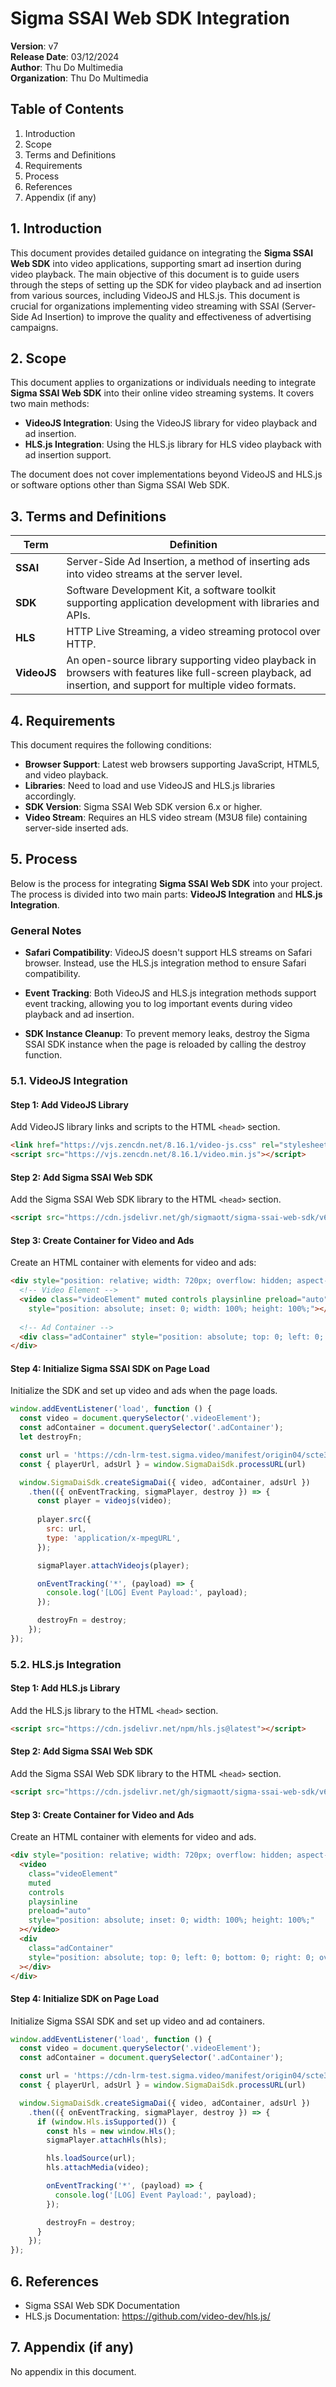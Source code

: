 # Sigma SSAI Web SDK Integration

**Version**: v7  
**Release Date**: 03/12/2024  
**Author**: Thu Do Multimedia  
**Organization**: Thu Do Multimedia

## Table of Contents

1. Introduction
2. Scope
3. Terms and Definitions
4. Requirements
5. Process
6. References
7. Appendix (if any)

## 1. Introduction

This document provides detailed guidance on integrating the **Sigma SSAI Web SDK** into video applications, supporting smart ad insertion during video playback. The main objective of this document is to guide users through the steps of setting up the SDK for video playback and ad insertion from various sources, including VideoJS and HLS.js. This document is crucial for organizations implementing video streaming with SSAI (Server-Side Ad Insertion) to improve the quality and effectiveness of advertising campaigns.

## 2. Scope

This document applies to organizations or individuals needing to integrate **Sigma SSAI Web SDK** into their online video streaming systems. It covers two main methods:  
- **VideoJS Integration**: Using the VideoJS library for video playback and ad insertion.  
- **HLS.js Integration**: Using the HLS.js library for HLS video playback with ad insertion support.

The document does not cover implementations beyond VideoJS and HLS.js or software options other than Sigma SSAI Web SDK.

## 3. Terms and Definitions

| Term          | Definition                                                                 |
| ------------- | -------------------------------------------------------------------------- |
| **SSAI**      | Server-Side Ad Insertion, a method of inserting ads into video streams at the server level. |
| **SDK**       | Software Development Kit, a software toolkit supporting application development with libraries and APIs. |
| **HLS**       | HTTP Live Streaming, a video streaming protocol over HTTP. |
| **VideoJS**   | An open-source library supporting video playback in browsers with features like full-screen playback, ad insertion, and support for multiple video formats. |

## 4. Requirements

This document requires the following conditions:
- **Browser Support**: Latest web browsers supporting JavaScript, HTML5, and video playback.
- **Libraries**: Need to load and use VideoJS and HLS.js libraries accordingly.
- **SDK Version**: Sigma SSAI Web SDK version 6.x or higher.
- **Video Stream**: Requires an HLS video stream (M3U8 file) containing server-side inserted ads.

## 5. Process

Below is the process for integrating **Sigma SSAI Web SDK** into your project. The process is divided into two main parts: **VideoJS Integration** and **HLS.js Integration**.

### General Notes

- **Safari Compatibility**: VideoJS doesn't support HLS streams on Safari browser. Instead, use the HLS.js integration method to ensure Safari compatibility.

- **Event Tracking**: Both VideoJS and HLS.js integration methods support event tracking, allowing you to log important events during video playback and ad insertion.

- **SDK Instance Cleanup**: To prevent memory leaks, destroy the Sigma SSAI SDK instance when the page is reloaded by calling the destroy function.

### 5.1. VideoJS Integration

#### Step 1: Add VideoJS Library

Add VideoJS library links and scripts to the HTML `<head>` section.

```html
<link href="https://vjs.zencdn.net/8.16.1/video-js.css" rel="stylesheet" />
<script src="https://vjs.zencdn.net/8.16.1/video.min.js"></script>
```

#### Step 2: Add Sigma SSAI Web SDK

Add the Sigma SSAI Web SDK library to the HTML `<head>` section.

```html
<script src="https://cdn.jsdelivr.net/gh/sigmaott/sigma-ssai-web-sdk/v6/build/sdk-dai.iife.js"></script>
```

#### Step 3: Create Container for Video and Ads

Create an HTML container with elements for video and ads:

```html
<div style="position: relative; width: 720px; overflow: hidden; aspect-ratio: 16/9;">
  <!-- Video Element -->
  <video class="videoElement" muted controls playsinline preload="auto"
    style="position: absolute; inset: 0; width: 100%; height: 100%;"></video>
  
  <!-- Ad Container -->
  <div class="adContainer" style="position: absolute; top: 0; left: 0; bottom: 0; right: 0; overflow: hidden; width: 100%;"></div>
</div>
```

#### Step 4: Initialize Sigma SSAI SDK on Page Load

Initialize the SDK and set up video and ads when the page loads.

```javascript
window.addEventListener('load', function () {
  const video = document.querySelector('.videoElement');
  const adContainer = document.querySelector('.adContainer');
  let destroyFn;

  const url = 'https://cdn-lrm-test.sigma.video/manifest/origin04/scte35-av6s-clear/master.m3u8?sigma.dai.adsEn dpoint=c1995593-784e-454e-b667-4b1ff441738e&sigma.dai.userId=abcd1234&sigma.dai.sessionId=xyz987';
  const { playerUrl, adsUrl } = window.SigmaDaiSdk.processURL(url)

  window.SigmaDaiSdk.createSigmaDai({ video, adContainer, adsUrl })
    .then(({ onEventTracking, sigmaPlayer, destroy }) => {
      const player = videojs(video);
      
      player.src({
        src: url,
        type: 'application/x-mpegURL',
      });

      sigmaPlayer.attachVideojs(player);

      onEventTracking('*', (payload) => {
        console.log('[LOG] Event Payload:', payload);
      });

      destroyFn = destroy;
    });
});
```

### 5.2. HLS.js Integration

#### Step 1: Add HLS.js Library

Add the HLS.js library to the HTML `<head>` section.

```html
<script src="https://cdn.jsdelivr.net/npm/hls.js@latest"></script>
```

#### Step 2: Add Sigma SSAI Web SDK

Add the Sigma SSAI Web SDK library to the HTML `<head>` section.

```html
<script src="https://cdn.jsdelivr.net/gh/sigmaott/sigma-ssai-web-sdk/v6/build/sdk-dai.iife.js"></script>
```

#### Step 3: Create Container for Video and Ads

Create an HTML container with elements for video and ads.

```html
<div style="position: relative; width: 720px; overflow: hidden; aspect-ratio: 16/9;">
  <video
    class="videoElement"
    muted
    controls
    playsinline
    preload="auto"
    style="position: absolute; inset: 0; width: 100%; height: 100%;"
  ></video>
  <div
    class="adContainer"
    style="position: absolute; top: 0; left: 0; bottom: 0; right: 0; overflow: hidden; width: 100%;"
  ></div>
</div>
```

#### Step 4: Initialize SDK on Page Load

Initialize Sigma SSAI SDK and set up video and ad containers.

```javascript
window.addEventListener('load', function () {
  const video = document.querySelector('.videoElement');
  const adContainer = document.querySelector('.adContainer');

  const url = 'https://cdn-lrm-test.sigma.video/manifest/origin04/scte35-av6s-clear/master.m3u8?sigma.dai.adsEn dpoint=c1995593-784e-454e-b667-4b1ff441738e&sigma.dai.userId=abcd1234&sigma.dai.sessionId=xyz987';
  const { playerUrl, adsUrl } = window.SigmaDaiSdk.processURL(url)

  window.SigmaDaiSdk.createSigmaDai({ video, adContainer, adsUrl })
    .then(({ onEventTracking, sigmaPlayer, destroy }) => {
      if (window.Hls.isSupported()) {
        const hls = new window.Hls();
        sigmaPlayer.attachHls(hls);

        hls.loadSource(url);
        hls.attachMedia(video);

        onEventTracking('*', (payload) => {
          console.log('[LOG] Event Payload:', payload);
        });

        destroyFn = destroy;
      }
    });
});
```

## 6. References

- Sigma SSAI Web SDK Documentation
- HLS.js Documentation: https://github.com/video-dev/hls.js/

## 7. Appendix (if any)

No appendix in this document.
